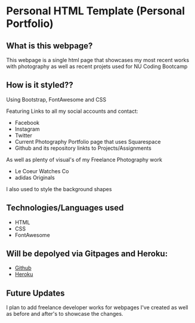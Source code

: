 # Personal HTML Template (Personal Portfolio)

## What is this webpage?
This webpage is a single html page that showcases my most recent works with photography as well as recent projets used for NU Coding Bootcamp

## How is it styled??
Using Bootstrap, FontAwesome and CSS

Featuring Links to all my social accounts and contact:
* Facebook
* Instagram
* Twitter
* Current Photography Portfolio page that uses Squarespace
* Github and its repository linkts to Projects/Assignments

As well as plenty of visual's of my Freelance Photography work
* Le Coeur Watches Co
* adidas Originals

I also used <polygon> to style the background shapes

## Technologies/Languages used
* HTML
* CSS
* FontAwesome

## Will be depolyed via Gitpages and Heroku:
* <a href="https://estevansta.github.io/personal-html-template">Github</a>
* <a href="#">Heroku</a>

## Future Updates
I plan to add freelance developer works for webpages I've created as well as before and after's to showcase the changes.
